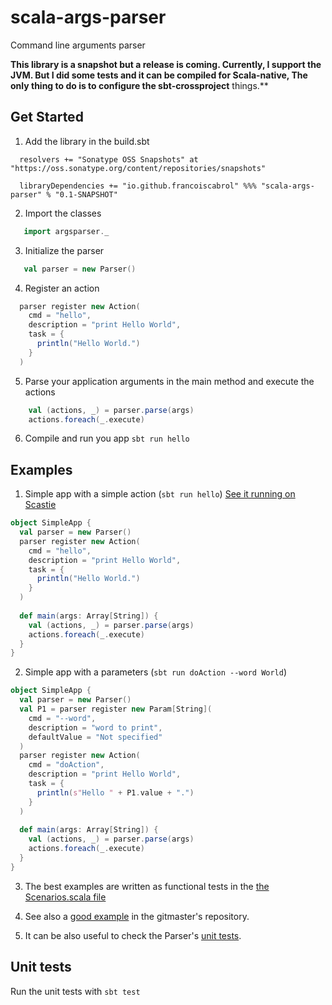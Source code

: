 # scala-args-parser
Command line arguments parser

**This library is a snapshot but a release is coming. Currently, I support the JVM. But I did some tests and it can be compiled for Scala-native, The only thing to do is to configure the sbt-crossproject** things.**

## Get Started

1. Add the library in the build.sbt
```
  resolvers += "Sonatype OSS Snapshots" at "https://oss.sonatype.org/content/repositories/snapshots"
  
  libraryDependencies += "io.github.francoiscabrol" %%% "scala-args-parser" % "0.1-SNAPSHOT"
```

2. Import the classes
```scala
   import argsparser._
```

3. Initialize the parser
```scala
   val parser = new Parser()
```

4. Register an action
```scala
  parser register new Action(
    cmd = "hello",
    description = "print Hello World",
    task = {
      println("Hello World.")
    }
  )
```

5. Parse your application arguments in the main method and execute the actions
```scala
    val (actions, _) = parser.parse(args)
    actions.foreach(_.execute)
```

6. Compile and run you app `sbt run hello`

## Examples

1. Simple app with a simple action (`sbt run hello`)
[See it running on Scastie](https://scastie.scala-lang.org/francoiscabrol/UtRWLlPWTOWB8GgiKmM34w/0)

```scala
object SimpleApp {
  val parser = new Parser()
  parser register new Action(
    cmd = "hello",
    description = "print Hello World",
    task = {
      println("Hello World.")
    }
  )
  
  def main(args: Array[String]) { 
    val (actions, _) = parser.parse(args)
    actions.foreach(_.execute)
  }
}
```

2. Simple app with a parameters (`sbt run doAction --word World`)
```scala
object SimpleApp {
  val parser = new Parser()
  val P1 = parser register new Param[String](
    cmd = "--word",
    description = "word to print",
    defaultValue = "Not specified"
  )
  parser register new Action(
    cmd = "doAction",
    description = "print Hello World",
    task = {
      println(s"Hello " + P1.value + ".")
    }
  )
  
  def main(args: Array[String]) { 
    val (actions, _) = parser.parse(args)
    actions.foreach(_.execute)
  }
}
```

3. The best examples are written as functional tests in the [the Scenarios.scala file](https://github.com/francoiscabrol/scala-args-parser/blob/master/src/test/scala/argsparser/Scenarios.scala)

4. See also a [good example](https://github.com/francoiscabrol/gitmaster/blob/master/src/main/scala/com/francoiscabrol/gitmaster/gmaster.scala) in the gitmaster's repository.
 
5. It can be also useful to check the Parser's [unit tests](https://github.com/francoiscabrol/scala-args-parser/blob/master/src/test/scala/argsparser/ParserTest.scala).


## Unit tests
Run the unit tests with `sbt test`
